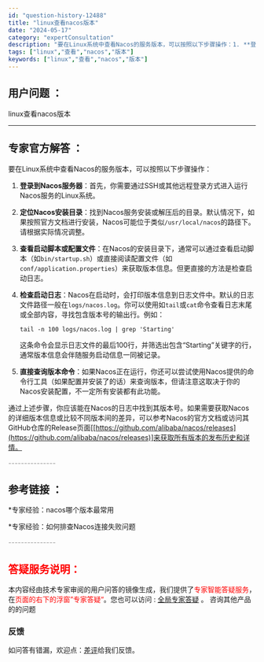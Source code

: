 ```yaml
---
id: "question-history-12488"
title: "linux查看nacos版本"
date: "2024-05-17"
category: "expertConsultation"
description: "要在Linux系统中查看Nacos的服务版本，可以按照以下步骤操作：1. **登录到Nacos服务器**：首先，你需要通过SSH或其他远程登录方式进入运行Nacos服务的Linux系统。2. **定位Nacos安装目录**：找到Nacos服务安装或解压后的目录。默认情况下，如果按照官方文档进行安装，"
tags: ["linux","查看","nacos","版本"]
keywords: ["linux","查看","nacos","版本"]
---
```


## 用户问题 ： 
 linux查看nacos版本  

---------------
## 专家官方解答 ：

要在Linux系统中查看Nacos的服务版本，可以按照以下步骤操作：

1. **登录到Nacos服务器**：首先，你需要通过SSH或其他远程登录方式进入运行Nacos服务的Linux系统。

2. **定位Nacos安装目录**：找到Nacos服务安装或解压后的目录。默认情况下，如果按照官方文档进行安装，Nacos可能位于类似`/usr/local/nacos`的路径下。请根据实际情况调整。

3. **查看启动脚本或配置文件**：在Nacos的安装目录下，通常可以通过查看启动脚本（如`bin/startup.sh`）或直接阅读配置文件（如`conf/application.properties`）来获取版本信息。但更直接的方法是检查启动日志。

4. **检查启动日志**：Nacos在启动时，会打印版本信息到日志文件中。默认的日志文件路径一般在`logs/nacos.log`。你可以使用如`tail`或`cat`命令查看日志末尾或全部内容，寻找包含版本号的输出行。例如：
   ```shell
   tail -n 100 logs/nacos.log | grep 'Starting'
   ```
   这条命令会显示日志文件的最后100行，并筛选出包含“Starting”关键字的行，通常版本信息会伴随服务启动信息一同被记录。

5. **直接查询版本命令**：如果Nacos正在运行，你还可以尝试使用Nacos提供的命令行工具（如果配置并安装了的话）来查询版本，但请注意这取决于你的Nacos安装配置，不一定所有安装都有此功能。

通过上述步骤，你应该能在Nacos的日志中找到其版本号。如果需要获取Nacos的详细版本信息或比较不同版本间的差异，可以参考Nacos的官方文档或访问其GitHub仓库的Release页面[[https://github.com/alibaba/nacos/releases](https://github.com/alibaba/nacos/releases)]来获取所有版本的发布历史和详情。


<font color="#949494">---------------</font> 


## 参考链接 ：

*专家经验：nacos哪个版本最常用 
 
 *专家经验：如何排查Nacos连接失败问题 


 <font color="#949494">---------------</font> 
 


## <font color="#FF0000">答疑服务说明：</font> 

本内容经由技术专家审阅的用户问答的镜像生成，我们提供了<font color="#FF0000">专家智能答疑服务</font>，在<font color="#FF0000">页面的右下的浮窗”专家答疑“</font>。您也可以访问 : [全局专家答疑](https://answer.opensource.alibaba.com/docs/intro) 。 咨询其他产品的的问题

### 反馈
如问答有错漏，欢迎点：[差评](https://ai.nacos.io/user/feedbackByEnhancerGradePOJOID?enhancerGradePOJOId=13847)给我们反馈。
